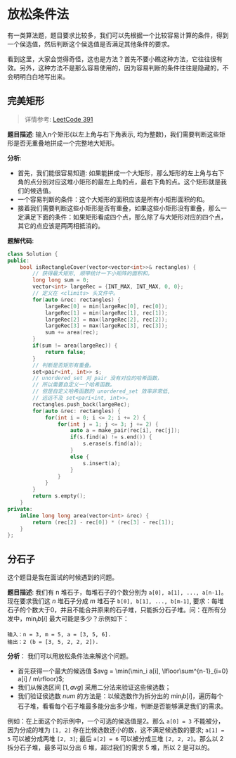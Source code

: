 # 放松条件法

有一类算法题，题目要求比较多，我们可以先根据一个比较容易计算的条件，得到一个侯选值，然后判断这个侯选值是否满足其他条件的要求。

看到这里，大家会觉得奇怪，这也是方法？首先不要小瞧这种方法，它往往很有效。另外，这种方法不是那么容易使用的，因为容易判断的条件往往是隐藏的，不会明明白白地写出来。

## 完美矩形

> 详情参考: [LeetCode 391](https://leetcode-cn.com/problems/perfect-rectangle/)

**题目描述**: 输入n个矩形(以左上角与右下角表示, 均为整数)，我们需要判断这些矩形是否无重叠地拼成一个完整地大矩形。

**分析**: 

- 首先，我们能很容易知道: 如果能拼成一个大矩形，那么矩形的左上角与右下角的点分别对应这堆小矩形的最左上角的点，最右下角的点。这个矩形就是我们的候选值。
- 一个容易判断的条件：这个大矩形的面积应该是所有小矩形面积的和。
- 接着我们需要判断这些小矩形是否有重叠，如果这些小矩形没有重叠，那么一定满足下面的条件：如果矩形看成四个点，那么除了与大矩形对应的四个点，其它的点应该是两两相抵消的。

**题解代码**:
```cpp
class Solution {
public:
    bool isRectangleCover(vector<vector<int>>& rectangles) {
        // 获得最大矩形, 顺带统计一下小矩阵的面积和。
        long long sum = 0;
        vector<int> largeRec = {INT_MAX, INT_MAX, 0, 0};
        // 定义在 <climits> 头文件中。
        for(auto &rec: rectangles) {
            largeRec[0] = min(largeRec[0], rec[0]);
            largeRec[1] = min(largeRec[1], rec[1]);
            largeRec[2] = max(largeRec[2], rec[2]);
            largeRec[3] = max(largeRec[3], rec[3]);
            sum += area(rec);
        }
        if(sum != area(largeRec)) {
            return false;
        }
        // 判断是否矩形有重叠。
        set<pair<int, int>> s;
        // unordered_set 对 pair 没有对应的哈希函数，
        // 所以需要自定义一个哈希函数。
        // 但是自定义哈希函数的 unordered_set 效率非常低, 
        // 远远不及 set<pari<int, int>>。
        rectangles.push_back(largeRec);
        for(auto &rec: rectangles) {
            for(int i = 0; i <= 2; i += 2) {
                for(int j = 1; j <= 3; j += 2) {
                    auto a = make_pair(rec[i], rec[j]);
                    if(s.find(a) != s.end()) {
                        s.erase(s.find(a));
                    }
                    else {
                        s.insert(a);
                    }
                }
            }
        }
        return s.empty();
    }
private:
    inline long long area(vector<int> &rec) {
        return (rec[2] - rec[0]) * (rec[3] - rec[1]);
    }
};
```

## 分石子

这个题目是我在面试的时候遇到的问题。

**题目描述**: 我们有 n 堆石子，每堆石子的个数分别为 `a[0], a[1], ..., a[n-1]`。现在要求我们这 $n$ 堆石子分成 $m$ 堆石子 `b[0], b[1], ..., b[m-1]`, 要求：每堆石子的个数大于0，并且不能合并原来的石子堆，只能拆分石子堆。问：在所有分发中，$\min_{i} b[i]$ 最大可能是多少？示例如下：
```
输入：n = 3, m = 5, a = [3, 5, 6].
输出：2 (b = [3, 5, 2, 2, 2]).
```

**分析**：
我们可以用放松条件法来解这个问题。

- 首先获得一个最大的候选值 $avg = \min(\min_i a[i], \lfloor\sum^{n-1}_{i=0} a[i] / m\rfloor)$;
- 我们从候选区间 $[1, avg]$ 采用二分法来验证这些侯选数；
- 我们验证侯选数 $num$ 的方法是：以候选数作为拆分出的 $\min_i b[i]$，遍历每个石子堆，看看每个石子堆最多能分出多少堆，判断是否能够满足我们的需求。

例如：在上面这个的示例中，一个可选的侯选值是2。那么 `a[0] = 3` 不能被分，因为分成的堆为 `[1, 2]` 存在比候选数还小的数，这不满足候选数的要求; `a[1] = 5` 可以被分成两堆 `[2, 3]`; 最后 `a[2] = 6` 可以被分成三堆 `[2, 2, 2]`。那么以 2 拆分石子堆，最多可以分出 6 堆，超过我们的需求 5 堆，所以 $2$ 是可以的。